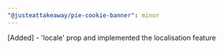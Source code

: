 ```yaml
---
"@justeattakeaway/pie-cookie-banner": minor
---
```


[Added] - 'locale' prop and implemented the localisation feature
